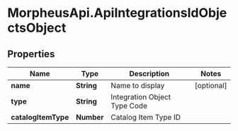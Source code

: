 # MorpheusApi.ApiIntegrationsIdObjectsObject

## Properties

Name | Type | Description | Notes
------------ | ------------- | ------------- | -------------
**name** | **String** | Name to display | [optional] 
**type** | **String** | Integration Object Type Code | 
**catalogItemType** | **Number** | Catalog Item Type ID | 


